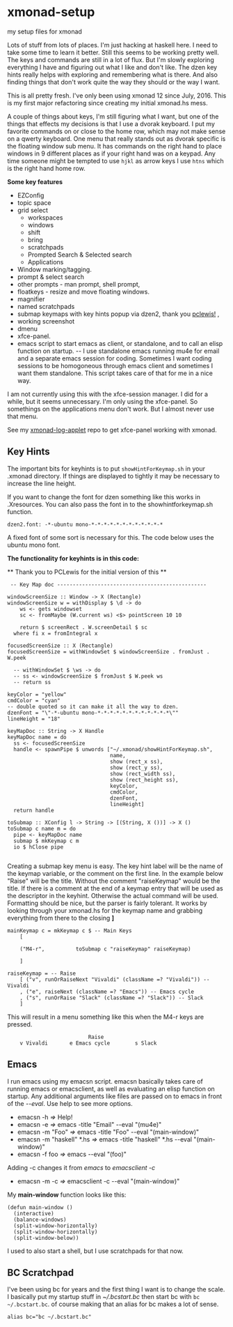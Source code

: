 # xmonad-setup
my setup files for xmonad

Lots of stuff from lots of places.  I'm just hacking at haskell here. I need to take some time to learn it better.
Still this seems to be working pretty well. The keys
and commands are still in a lot of flux. But I'm slowly exploring everything I have and figuring out what I like and
don't like. The dzen key hints really helps with exploring and remembering what is there. And also finding things
that don't work quite the way they should or the way I want.

This is all pretty fresh. I've only been using xmonad 12 since July, 2016. This is my first major refactoring since
creating my initial xmonad.hs mess.

A couple of things about keys, I'm still figuring what I want, but one of the things that effects my decisions is that I use a dvorak keyboard.  I put my favorite commands on or close to the home row, which may not make sense on a qwerty keyboard. One menu that really stands out as dvorak specific is the floating window sub menu. It has commands on the right hand to place windows in 9 different places as if your right hand was on a keypad. Any time someone might be tempted to use `hjkl` as arrow keys I use `htns` which is the right hand home row.

**Some key features**  
 * EZConfig
 * topic space 
 * grid select 
   * workspaces
   * windows
   * shift
   * bring
   * scratchpads
   * Prompted Search & Selected search
   * Applications
 * Window marking/tagging.
 * prompt & select search 
 * other prompts - man prompt, shell prompt,
 * floatkeys - resize and move floating windows.
 * magnifier 
 * named scratchpads 
 * submap keymaps with key hints popup via dzen2, thank you [pclewis!](https://github.com/pclewis/dotfiles/tree/master/xmonad/.xmonad) , 
 * working screenshot
 * dmenu 
 * xfce-panel.
 * emacs script to start emacs as client, or standalone, and to call an elisp function on startup. -- I use standalone emacs running mu4e for email and a separate emacs session for coding. Sometimes I want coding sessions to be homogoneous through emacs client and sometimes I want them standalone. This script takes care of that for me in a nice way.

I am not currently using this with the xfce-session manager.  I did for a while, but it seems unnecessary. I'm only using
the xfce-panel.  So somethings on the applications menu don't work. But I almost never use that menu.

See my [xmonad-log-applet](https://github.com/EricGebhart/xmonad-log-applet) repo to get xfce-panel working with xmonad.

Key Hints
---------
The important bits for keyhints is to put `showHintForKeymap.sh` in your .xmonad directory. If things are displayed to   tightly it may be necessary to increase the line height. 
 
If you want to change the font for dzen something like this works in .Xresources. You can also pass the font in to the showhintforkeymap.sh function.

```dzen2.font: -*-ubuntu mono-*-*-*-*-*-*-*-*-*-*-*-*```

A fixed font of some sort is necessary for this. The code below uses
the ubuntu mono font.  

**The functionality for keyhints is in this code:**

** Thank you to PCLewis for the initial version of this **
```
 -- Key Map doc ------------------------------------------------

windowScreenSize :: Window -> X (Rectangle)
windowScreenSize w = withDisplay $ \d -> do
    ws <- gets windowset
    sc <- fromMaybe (W.current ws) <$> pointScreen 10 10

    return $ screenRect . W.screenDetail $ sc
  where fi x = fromIntegral x

focusedScreenSize :: X (Rectangle)
focusedScreenSize = withWindowSet $ windowScreenSize . fromJust . W.peek

  -- withWindowSet $ \ws -> do
  -- ss <- windowScreenSize $ fromJust $ W.peek ws
  -- return ss

keyColor = "yellow"
cmdColor = "cyan"
-- double quoted so it can make it all the way to dzen.
dzenFont = "\"-*-ubuntu mono-*-*-*-*-*-*-*-*-*-*-*-*\""
lineHeight = "18"

keyMapDoc :: String -> X Handle
keyMapDoc name = do
  ss <- focusedScreenSize
  handle <- spawnPipe $ unwords ["~/.xmonad/showHintForKeymap.sh",
                                 name,
                                 show (rect_x ss),
                                 show (rect_y ss),
                                 show (rect_width ss),
                                 show (rect_height ss),
                                 keyColor,
                                 cmdColor,
                                 dzenFont,
                                 lineHeight]
  return handle

toSubmap :: XConfig l -> String -> [(String, X ())] -> X ()
toSubmap c name m = do
  pipe <- keyMapDoc name
  submap $ mkKeymap c m
  io $ hClose pipe


```

Creating a submap key menu is easy. The key hint label will be the name of the keymap variable, or the comment on the first line.
In the example below "Raise" will be the title. Without the comment "raiseKeymap" would be the title. 
If there is a comment at the end of a keymap entry that 
will be used as the descriptor in the keyhint.  Otherwise the actual command will be used.
Formatting should be nice, but the parser is fairly tolerant. It works by looking through your
xmonad.hs for the keymap name and grabbing everything from there to the closing **]**

```
mainKeymap c = mkKeymap c $ -- Main Keys
    [

    ("M4-r",          toSubmap c "raiseKeymap" raiseKeymap)

    ]

raiseKeymap = -- Raise
    [ ("v", runOrRaiseNext "Vivaldi" (className =? "Vivaldi")) -- Vivaldi
    , ("e", raiseNext (className =? "Emacs")) -- Emacs cycle
    , ("s", runOrRaise "Slack" (className =? "Slack")) -- Slack
    ]
```

This will result in a menu something like this when the M4-r keys are pressed.
```
                          Raise
    v Vivaldi       e Emacs cycle        s Slack
```


Emacs
-----

I run emacs using my emacsn script.  emacsn basically takes care of running emacs or emacsclient,
as well as evaluating an elisp function on startup. Any additional arguments like files are passed on
to emacs in front of the _--eval_. 
Use help to see more options.

* emacsn -h _=>_  Help!
* emacsn -e _=>_ emacs -title "Email" --eval "(mu4e)"
* emacsn -m "Foo" _=>_ emacs -title "Foo" --eval "(main-window)"
* emacsn -m "haskell" *.hs _=>_ emacs -title "haskell" *.hs --eval "(main-window)"
* emacsn -f foo _=>_ emacs --eval "(foo)"

Adding -c changes it from _emacs_ to _emacsclient -c_

* emacsn -m -c _=>_ emacsclient -c --eval "(main-window)"

My **main-window** function looks like this:

```
(defun main-window ()
  (interactive)
  (balance-windows)
  (split-window-horizontally)
  (split-window-horizontally)
  (split-window-below))
 ```

I used to also start a shell, but I use scratchpads for that now.

BC Scratchpad
-------------

I've been using bc for years and the first thing I want is to change the scale.
I basically put my startup stuff in _~/.bcstart.bc_ then start bc with `bc ~/.bcstart.bc`.
of course making that an alias for bc makes a lot of sense.

`alias bc="bc ~/.bcstart.bc"`

